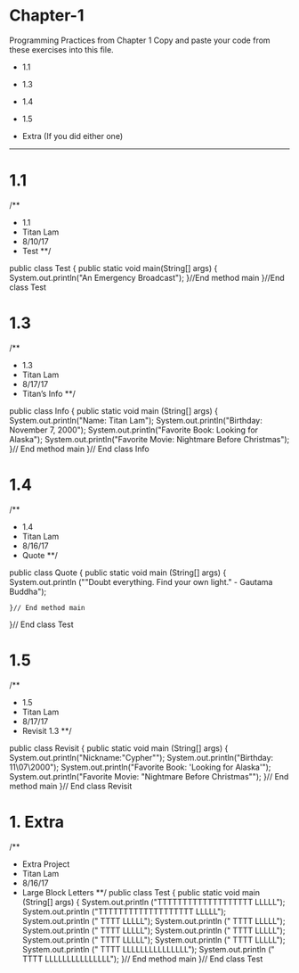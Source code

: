 # Chapter-1
Programming Practices from Chapter 1
Copy and paste your code from these exercises into this file.

* 1.1


* 1.3


* 1.4


* 1.5


* Extra (If you did either one)
__________________________________________________________________________________________________________________________________

# 1.1 
/**
 * 1.1
 * Titan Lam
 * 8/10/17
 * Test
**/

public class Test
{
    public static void main(String[] args)
    {
        System.out.println("An Emergency Broadcast");
    }//End method main
}//End class Test

# 1.3
/** 
 * 1.3
 * Titan Lam
 * 8/17/17
 * Titan’s Info
**/

public class Info
{
    public static void main (String[] args)
    {
        System.out.println("Name: Titan Lam");
        System.out.println("Birthday: November 7, 2000");
        System.out.println("Favorite Book: Looking for Alaska");
        System.out.println("Favorite Movie: Nightmare Before Christmas");
    }// End method main
}// End class Info

# 1.4
/**
 *  1.4
 * Titan Lam
 * 8/16/17
 * Quote
**/ 

public class Quote
{
    public static void main (String[] args)
    {
    System.out.println ("\"Doubt everything. Find your own light.\" - Gautama Buddha");

    }// End method main
}// End class Test

# 1.5
/** 
 * 1.5
 * Titan Lam
 * 8/17/17
 * Revisit 1.3
**/

public class Revisit
{
    public static void main (String[] args)
    {
        System.out.println("Nickname:\"Cypher\"");
        System.out.println("Birthday: 11\\07\\2000");
        System.out.println("Favorite Book: \'Looking for Alaska\'");
        System.out.println("Favorite Movie: \"Nightmare Before Christmas\"");
    }// End method main
}// End class Revisit

# 1. Extra 
/**
 * Extra Project
 * Titan Lam
 * 8/16/17
 * Large Block Letters
**/ 
public class Test
{
    public static void main (String[] args)
    {
    System.out.println ("TTTTTTTTTTTTTTTTTTT    LLLLL");
    System.out.println ("TTTTTTTTTTTTTTTTTTT    LLLLL");
    System.out.println ("       TTTT            LLLLL");
    System.out.println ("       TTTT            LLLLL");
    System.out.println ("       TTTT            LLLLL");
    System.out.println ("       TTTT            LLLLL");
    System.out.println ("       TTTT            LLLLL");
    System.out.println ("       TTTT            LLLLL");
    System.out.println ("       TTTT            LLLLLLLLLLLLLLL");
    System.out.println ("       TTTT            LLLLLLLLLLLLLLL");
    }// End method main
}// End class Test







